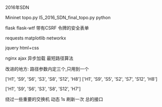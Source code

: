 2016年SDN

Mininet topo.py l5_2016_SDN_final_topo.py
python

flask
flask-wtf 带有CSRF 令牌的安全表单

requests
matplotlib
networkx

jquery
html+css

nginx
ajax 异步加载
最短路径算法

改进的地方: 路径参数内定三个,只用到一个

['H1', 'S9', 'S6', 'S3', 'S8', 'S12', 'H8']
['H1', 'S9', 'S5', 'S2', 'S7', 'S12', 'H8']

['H1', 'S9', 'S6', 'S3', 'S8', 'S12', 'H7']

绕过一些重要的交换机
动态
1s 刷新一次
总的接口
